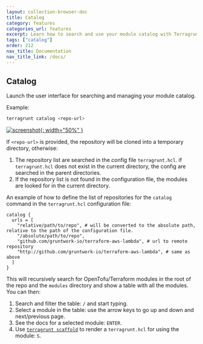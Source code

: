 ```yaml
---
layout: collection-browser-doc
title: Catalog
category: features
categories_url: features
excerpt: Learn how to search and use your module catalog with Terragrunt.
tags: ["catalog"]
order: 212
nav_title: Documentation
nav_title_link: /docs/
---
```


## Catalog

Launch the user interface for searching and managing your module catalog.

Example:

```bash
terragrunt catalog <repo-url>
```

[![screenshot](/assets/img/screenshots/catalog-screenshot.png){: width="50%" }](https://terragrunt.gruntwork.io/assets/img/screenshots/catalog-screenshot.png)

If `<repo-url>` is provided, the repository will be cloned into a temporary directory, otherwise:

1. The repository list are searched in the config file `terragrunt.hcl`. if `terragrunt.hcl` does not exist in the current directory, the config are searched in the parent directories.
1. If the repository list is not found in the configuration file, the modules are looked for in the current directory.

An example of how to define the list of repositories for the `catalog` command in the `terragrunt.hcl` configuration file:

``` hcl
catalog {
  urls = [
    "relative/path/to/repo", # will be converted to the absolute path, relative to the path of the configuration file.
    "/absolute/path/to/repo",
    "github.com/gruntwork-io/terraform-aws-lambda", # url to remote repository
    "http://github.com/gruntwork-io/terraform-aws-lambda", # same as above
  ]
}
```

This will recursively search for OpenTofu/Terraform modules in the root of the repo and the `modules` directory and show a table with all the modules. You can then:

1. Search and filter the table: `/` and start typing.
1. Select a module in the table: use the arrow keys to go up and down and next/previous page.
1. See the docs for a selected module: `ENTER`.
1. Use [`terragrunt scaffold`](https://terragrunt.gruntwork.io/docs/features/scaffold/) to render a `terragrunt.hcl` for using the module: `S`.
